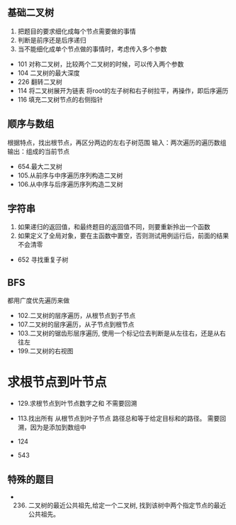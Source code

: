 ## 基础二叉树
1. 把题目的要求细化成每个节点需要做的事情
2. 判断是前序还是后序递归
3. 当不能细化成单个节点做的事情时，考虑传入多个参数
* 101 对称二叉树，比较两个二叉树的时候，可以传入两个参数
* 104 二叉树的最大深度
* 226 翻转二叉树
* 114 将二叉树展开为链表  将root的左子树和右子树拉平，再操作，即后序遍历
* 116 填充二叉树节点的右侧指针

## 顺序与数组
根据特点，找出根节点，再区分两边的左右子树范围
输入：两次遍历的遍历数组
输出：组成的当前节点
* 654.最大二叉树
* 105.从前序与中序遍历序列构造二叉树
* 106.从中序与后序遍历序列构造二叉树

## 字符串
1. 如果递归的返回值，和最终题目的返回值不同，则要重新拎出一个函数
2. 如果定义了全局对象，要在主函数中置空，否则测试用例运行后，前面的结果不会清零
* 652 寻找重复子树

## BFS
都用广度优先遍历来做
* 102.二叉树的层序遍历，从根节点到子节点
* 107.二叉树的层序遍历，从子节点到根节点
* 103.二叉树的锯齿形层序遍历, 使用一个标记位去判断是从左往右，还是从右往左
* 199.二叉树的右视图

# 求根节点到叶节点
* 129.求根节点到叶节点数字之和 不需要回溯
* 113.找出所有 从根节点到叶子节点 路径总和等于给定目标和的路径。 需要回溯，因为是添加到数组中

* 124
* 543

## 特殊的题目
* 236. 二叉树的最近公共祖先,给定一个二叉树, 找到该树中两个指定节点的最近公共祖先。